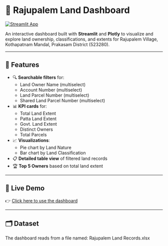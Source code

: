 # 🌾 Rajupalem Land Dashboard

[![Streamlit App](https://img.shields.io/badge/Live-Dashboard-green?logo=streamlit)](https://rajupalem-farm-portfolio.streamlit.app/)

An interactive dashboard built with **Streamlit** and **Plotly** to visualize and explore land ownership, classifications, and extents for Rajupalem Village, Kothapatnam Mandal, Prakasam District (523280).

---

## 📌 Features

- 🔍 **Searchable filters** for:
  - Land Owner Name (multiselect)
  - Account Number (multiselect)
  - Land Parcel Number (multiselect)
  - Shared Land Parcel Number (multiselect)
- 📊 **KPI cards** for:
  - Total Land Extent
  - Patta Land Extent
  - Govt. Land Extent
  - Distinct Owners
  - Total Parcels
- 📈 **Visualizations**:
  - Pie chart by Land Nature
  - Bar chart by Land Classification
- 📋 **Detailed table view** of filtered land records
- 🏆 **Top 5 Owners** based on total land extent

---

## 🚀 Live Demo

👉 [Click here to use the dashboard](https://rajupalem-farm-portfolio.streamlit.app/)

---

## 🗂️ Dataset

The dashboard reads from a file named: Rajupalem Land Records.xlsx



